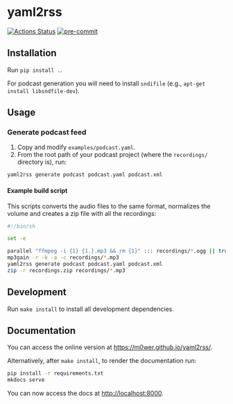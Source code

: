 # yaml2rss

[![Actions Status](
https://github.com/m0wer/yaml2rss/workflows/main.yml/badge.svg
)](https://github.com/m0wer/yaml2rss/actions)
[![pre-commit](
https://img.shields.io/badge/pre--commit-enabled-brightgreen?logo=pre-commit&logoColor=white
)](https://github.com/pre-commit/pre-commit)

## Installation

Run `pip install .`.

For podcast generation you will need to install `sndifile`
(e.g., `apt-get install libsndfile-dev`).

## Usage

### Generate podcast feed

1. Copy and modify `examples/podcast.yaml`.
1. From the root path of your podcast project (where the `recordings/`
  directory is), run:
  ```bash
  yaml2rss generate podcast podcast.yaml podcast.xml
  ```

#### Example build script

This scripts converts the audio files to the same format, normalizes the
volume and creates a zip file with all the recordings:

```bash
#!/bin/sh

set -e

parallel "ffmpeg -i {1} {1.}.mp3 && rm {1}" ::: recordings/*.ogg || true
mp3gain -r -k -a -c recordings/*.mp3
yaml2rss generate podcast podcast.yaml podcast.xml
zip -r recordings.zip recordings/*.mp3
```

## Development

Run `make install` to install all development dependencies.

## Documentation

You can access the online version at <https://m0wer.github.io/yaml2rss/>.

Alternatively, after `make install`, to render the documentation run:

```bash
pip install -r requirements.txt
mkdocs serve
```

You can now access the docs at <http://localhost:8000>.
